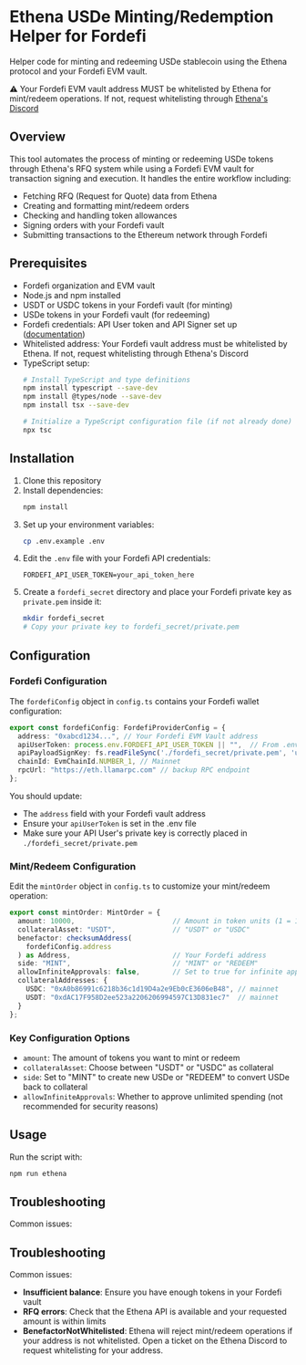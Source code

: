 # Ethena USDe Minting/Redemption Helper for Fordefi

Helper code for minting and redeeming USDe stablecoin using the Ethena protocol and your Fordefi EVM vault.

⚠️ Your Fordefi EVM vault address MUST be whitelisted by Ethena for mint/redeem operations. If not, request whitelisting through [Ethena's Discord](https://docs.ethena.fi/)

## Overview

This tool automates the process of minting or redeeming USDe tokens through Ethena's RFQ system while using a Fordefi EVM vault for transaction signing and execution. It handles the entire workflow including:

- Fetching RFQ (Request for Quote) data from Ethena
- Creating and formatting mint/redeem orders
- Checking and handling token allowances
- Signing orders with your Fordefi vault
- Submitting transactions to the Ethereum network through Fordefi

## Prerequisites

- Fordefi organization and EVM vault
- Node.js and npm installed
- USDT or USDC tokens in your Fordefi vault (for minting)
- USDe tokens in your Fordefi vault (for redeeming)
- Fordefi credentials: API User token and API Signer set up ([documentation](https://docs.fordefi.com/developers/program-overview))
- Whitelisted address: Your Fordefi vault address must be whitelisted by Ethena. If not, request whitelisting through Ethena's Discord
- TypeScript setup:
  ```bash
  # Install TypeScript and type definitions
  npm install typescript --save-dev
  npm install @types/node --save-dev
  npm install tsx --save-dev
  
  # Initialize a TypeScript configuration file (if not already done)
  npx tsc

## Installation

1. Clone this repository
2. Install dependencies:
   ```bash
   npm install
   ```
3. Set up your environment variables:
   ```bash
   cp .env.example .env
   ```
4. Edit the `.env` file with your Fordefi API credentials:
   ```
   FORDEFI_API_USER_TOKEN=your_api_token_here
   ```
5. Create a `fordefi_secret` directory and place your Fordefi private key as `private.pem` inside it:
   ```bash
   mkdir fordefi_secret
   # Copy your private key to fordefi_secret/private.pem
   ```

## Configuration

### Fordefi Configuration

The `fordefiConfig` object in `config.ts` contains your Fordefi wallet configuration:

```typescript
export const fordefiConfig: FordefiProviderConfig = {
  address: "0xabcd1234...", // Your Fordefi EVM Vault address
  apiUserToken: process.env.FORDEFI_API_USER_TOKEN || "",  // From .env file
  apiPayloadSignKey: fs.readFileSync('./fordefi_secret/private.pem', 'utf8'), // Your private key
  chainId: EvmChainId.NUMBER_1, // Mainnet
  rpcUrl: "https://eth.llamarpc.com" // backup RPC endpoint
};
```

You should update:
- The `address` field with your Fordefi vault address
- Ensure your `apiUserToken` is set in the .env file
- Make sure your API User's private key is correctly placed in `./fordefi_secret/private.pem`

### Mint/Redeem Configuration

Edit the `mintOrder` object in `config.ts` to customize your mint/redeem operation:

```typescript
export const mintOrder: MintOrder = {
  amount: 10000,                        // Amount in token units (1 = 1 USDC/USDT)
  collateralAsset: "USDT",              // "USDT" or "USDC"
  benefactor: checksumAddress(
    fordefiConfig.address
  ) as Address,                         // Your Fordefi address
  side: "MINT",                         // "MINT" or "REDEEM"
  allowInfiniteApprovals: false,        // Set to true for infinite approvals
  collateralAddresses: {
    USDC: "0xA0b86991c6218b36c1d19D4a2e9Eb0cE3606eB48", // mainnet
    USDT: "0xdAC17F958D2ee523a2206206994597C13D831ec7"  // mainnet
  }
};
```

### Key Configuration Options

- `amount`: The amount of tokens you want to mint or redeem
- `collateralAsset`: Choose between "USDT" or "USDC" as collateral
- `side`: Set to "MINT" to create new USDe or "REDEEM" to convert USDe back to collateral
- `allowInfiniteApprovals`: Whether to approve unlimited spending (not recommended for security reasons)

## Usage

Run the script with:

```bash
npm run ethena
```

## Troubleshooting

Common issues:
## Troubleshooting

Common issues:
- **Insufficient balance**: Ensure you have enough tokens in your Fordefi vault
- **RFQ errors**: Check that the Ethena API is available and your requested amount is within limits
- **BenefactorNotWhitelisted**: Ethena will reject mint/redeem operations if your address is not whitelisted. Open a ticket on the Ethena Discord to request whitelisting for your address.
